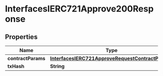 

# InterfacesIERC721Approve200Response


## Properties

| Name | Type | Description | Notes |
|------------ | ------------- | ------------- | -------------|
|**contractParams** | [**InterfacesIERC721ApproveRequestContractParams**](InterfacesIERC721ApproveRequestContractParams.md) |  |  |
|**txHash** | **String** |  |  |



